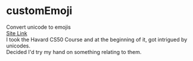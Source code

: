 # customEmoji
Convert unicode to emojis<br/>
[Site Link](https://main--customemojis.netlify.app/)<br/>
I took the Havard CS50 Course and at the beginning of it, got intrigued by unicodes.<br/>
Decided I'd try my hand on something relating to them.
